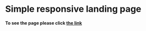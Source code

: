 # Simple responsive landing page

#### To see the page please click [the link](https://dovletovorun.github.io/BlueCollar-landing-page/)
